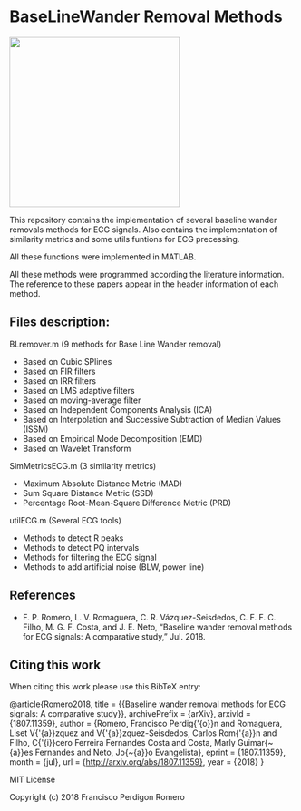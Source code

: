 # BaseLineWander Removal Methods

<img src="https://github.com/fperdigon/ECG-BaseLineWander-Removal-Methods/blob/master/ecg_image.png" width="300">

This repository contains the implementation of several baseline wander removals methods for ECG signals. Also contains the implementation of similarity metrics and some utils funtions for ECG precessing.

All these functions were implemented in MATLAB.

All these methods were programmed according the literature information.
The reference to these papers appear in the header information of each method.

## Files description:

BLremover.m (9 methods for Base Line Wander removal)
- Based on Cubic SPlines
- Based on FIR filters
- Based on IRR filters
- Based on LMS adaptive filters
- Based on moving-average filter
- Based on Independent Components Analysis (ICA)
- Based on Interpolation and Successive Subtraction of Median Values (ISSM)
- Based on Empirical Mode Decomposition (EMD)
- Based on Wavelet Transform

SimMetricsECG.m (3 similarity metrics)
- Maximum Absolute Distance Metric (MAD)
- Sum Square Distance Metric (SSD)
- Percentage Root-Mean-Square Difference Metric (PRD)

utilECG.m (Several ECG tools)
- Methods to detect R peaks
- Methods to detect PQ intervals
- Methods for filtering the ECG signal
- Methods to add artificial noise (BLW, power line)

## References

- F. P. Romero, L. V. Romaguera, C. R. Vázquez-Seisdedos, C. F. F. C. Filho, M. G. F. Costa, and J. E. Neto, “Baseline wander removal methods for ECG signals: A comparative study,” Jul. 2018.

## Citing this work

When citing this work please use this BibTeX entry:

@article{Romero2018,
title = {{Baseline wander removal methods for ECG signals: A comparative study}},
archivePrefix = {arXiv},
arxivId = {1807.11359},
author = {Romero, Francisco Perdig{\'{o}}n and Romaguera, Liset V{\'{a}}zquez and V{\'{a}}zquez-Seisdedos, Carlos Rom{\'{a}}n and Filho, C{\'{i}}cero Ferreira Fernandes Costa and Costa, Marly Guimar{\~{a}}es Fernandes and Neto, Jo{\~{a}}o Evangelista},
eprint = {1807.11359},
month = {jul},
url = {http://arxiv.org/abs/1807.11359},
year = {2018}
}

 
MIT License

Copyright (c) 2018 Francisco Perdigon Romero
